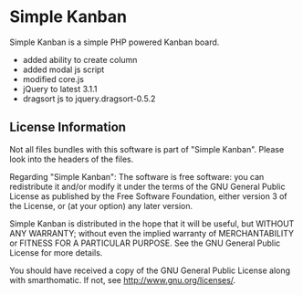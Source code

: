 Simple Kanban
=============

Simple Kanban is a simple PHP powered Kanban board.

- added ability to create column
- added modal js script
- modified core.js
- jQuery to latest 3.1.1
- dragsort js to jquery.dragsort-0.5.2

License Information
-------------------

Not all files bundles with this software is part of "Simple Kanban". Please look into the headers of the files.

Regarding "Simple Kanban": The software is free software: you can redistribute it and/or modify it under the terms of the GNU General Public License as published by the Free Software Foundation, either version 3 of the License, or (at your option) any later version.

Simple Kanban is distributed in the hope that it will be useful, but WITHOUT ANY WARRANTY; without even the implied warranty of MERCHANTABILITY or FITNESS FOR A PARTICULAR PURPOSE. See the GNU General Public License for more details.

You should have received a copy of the GNU General Public License along with smarthomatic. If not, see http://www.gnu.org/licenses/.